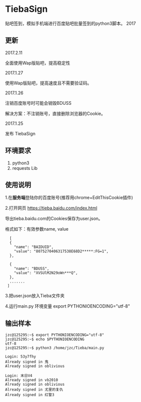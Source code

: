 # TiebaSign
贴吧签到，模拟手机端进行百度贴吧批量签到的python3脚本。 2017
## 更新

2017.2.11

全面使用Wap版贴吧，提高稳定性

2017.1.27

使用Wap版贴吧，提高速度且不需要验证码。

2017.1.26

注销百度账号时可能会销毁BDUSS

解决方案：不注销账号，直接删除浏览器的Cookie。

2017.1.25

发布 TiebaSign

## 环境要求
1. python3
2. requests Lib

## 使用说明
1.在**服务端**登陆你的百度账号(推荐用chrome+EditThisCookie插件)

2.打开网页 https://tieba.baidu.com/index.html

导出tieba.baidu.com的Cookies保存为user.json。

格式如下：有效参数name, value
```
  [
  {
    "name": "BAIDUID",
    "value": "8075270406317538E68D2*****:FG=1",
  },

  {
    "name": "BDUSS",
    "value": "XVSUlM2N29oWn***Q",
  },
  .......
 ]
```

3.把user.json放入Tieba文件夹

4.运行main.py
环境变量 export PYTHONIOENCODING="utf-8"

## 输出样本
```
jzc@125295:~$ export PYTHONIOENCODING="utf-8"
jzc@125295:~$ echo $PYTHONIOENCODING
utf-8
jzc@125295:~$ python3 /home/jzc/Tieba/main.py
```
```
Login: 53y7fhy
Already signed in 鬼
Already signed in oblivious

Login: 末日V4
Already signed in vb2010
Already signed in oblivious
Already signed in 尤里的复仇
Already signed in 红警3
```